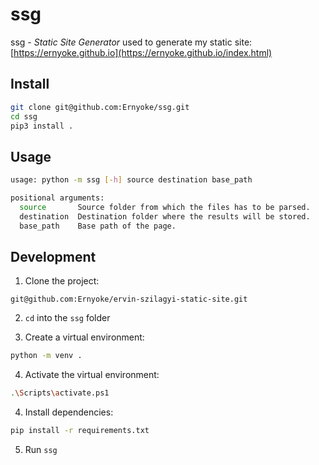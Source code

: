 # ssg

ssg - *Static Site Generator* used to generate my static site: [https://ernyoke.github.io](https://ernyoke.github.io/index.html)

## Install

```bash
git clone git@github.com:Ernyoke/ssg.git
cd ssg
pip3 install .
```

## Usage

```bash
usage: python -m ssg [-h] source destination base_path

positional arguments:
  source       Source folder from which the files has to be parsed.
  destination  Destination folder where the results will be stored.
  base_path    Base path of the page.
```

## Development

1. Clone the project:
   
```shell
git@github.com:Ernyoke/ervin-szilagyi-static-site.git
```

2. `cd` into the `ssg` folder
   
3. Create a virtual environment:

```bash
python -m venv .
```

4. Activate the virtual environment:

```bash
.\Scripts\activate.ps1
```

4. Install dependencies:

```bash
pip install -r requirements.txt
```

5. Run `ssg`
